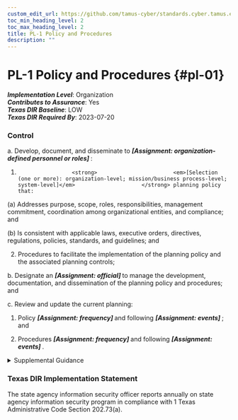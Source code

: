 ```yaml
---
custom_edit_url: https://github.com/tamus-cyber/standards.cyber.tamus.edu/tree/main/static/content/tamus.edu/TAMUS_profile.xml
toc_min_heading_level: 2
toc_max_heading_level: 2
title: PL-1 Policy and Procedures
description: ""
---
```


# PL-1 Policy and Procedures {#pl-01}

_**Implementation Level**_: Organization\
_**Contributes to Assurance**_: Yes\
_**Texas DIR Baseline**_: LOW\
_**Texas DIR Required By**_: 2023-07-20

### Control

a. Develop, document, and disseminate to <strong>                     <em>[Assignment: organization-defined personnel or roles]</em>                  </strong>:

1.                      <strong>                        <em>[Selection (one or more): organization-level; mission/business process-level; system-level]</em>                     </strong> planning policy that:

(a) Addresses purpose, scope, roles, responsibilities, management commitment, coordination among organizational entities, and compliance; and

(b) Is consistent with applicable laws, executive orders, directives, regulations, policies, standards, and guidelines; and

2. Procedures to facilitate the implementation of the planning policy and the associated planning controls;

b. Designate an <strong>                     <em>[Assignment: official]</em>                  </strong> to manage the development, documentation, and dissemination of the planning policy and procedures; and

c. Review and update the current planning:

1. Policy <strong>                        <em>[Assignment: frequency]</em>                     </strong> and following <strong>                        <em>[Assignment: events]</em>                     </strong> ; and

2. Procedures <strong>                        <em>[Assignment: frequency]</em>                     </strong> and following <strong>                        <em>[Assignment: events]</em>                     </strong>.

<details>
  <summary>Supplemental Guidance</summary>

Planning policy and procedures for the controls in the PL family implemented within systems and organizations. The risk management strategy is an important factor in establishing such policies and procedures. Policies and procedures contribute to security and privacy assurance. Therefore, it is important that security and privacy programs collaborate on their development. Security and privacy program policies and procedures at the organization level are preferable, in general, and may obviate the need for mission level or system-specific policies and procedures. The policy can be included as part of the general security and privacy policy or be represented by multiple policies that reflect the complex nature of organizations. Procedures can be established for security and privacy programs, for mission/business processes, and for systems, if needed. Procedures describe how the policies or controls are implemented and can be directed at the individual or role that is the object of the procedure. Procedures can be documented in system security and privacy plans or in one or more separate documents. Events that may precipitate an update to planning policy and procedures include, but are not limited to, assessment or audit findings, security incidents or breaches, or changes in laws, executive orders, directives, regulations, policies, standards, and guidelines. Simply restating controls does not constitute an organizational policy or procedure.

</details>

### Texas DIR Implementation Statement

The state agency information security officer reports annually on state agency information security program in compliance with 1 Texas Administrative Code Section 202.73(a).


